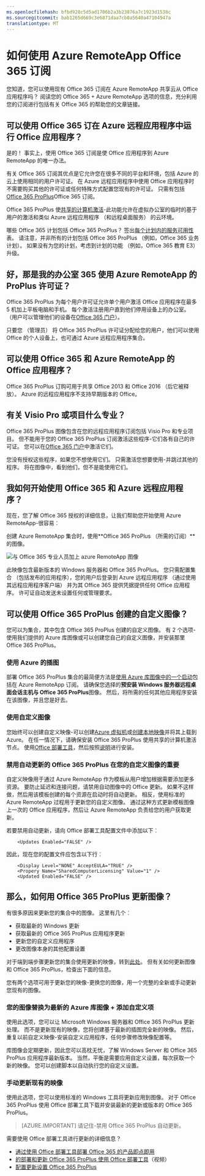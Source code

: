 ```yaml
---
ms.openlocfilehash: bfbd928c5d5ad1706b2a3b23876a7c1923d1538c
ms.sourcegitcommit: bab1265d669c3e6871daa7cb8a5640a47104947a
translationtype: MT
---
```


<properties 
    pageTitle="如何使用 Azure RemoteApp Office 365 订阅"
    description="了解如何使用 Office 365 订阅在 Azure 远程应用程序共享 Office 应用程序。"
    services="remoteapp"
    documentationCenter="" 
    authors="lizap" 
    manager="mbaldwin" />

<tags 
    ms.service="remoteapp" 
    ms.workload="compute" 
    ms.tgt_pltfrm="na" 
    ms.devlang="na" 
    ms.topic="article" 
    ms.date="09/02/2015" 
    ms.author="elizapo" />



# 如何使用 Azure RemoteApp Office 365 订阅

您知道，您可以使用现有 Office 365 订阅在 Azure RemoteApp 共享云从 Office 应用程序吗？ 阅读您的 Office 365 + Azure RemoteApp 选项的信息，充分利用您的订阅进行包括有关 Office 365 的帮助您的文章链接。

## 可以使用 Office 365 订在 Azure 远程应用程序中运行 Office 应用程序？

是的！ 事实上，使用 Office 365 订阅是使 Office 应用程序到 Azure RemoteApp 的唯一办法。

有关 Office 365 订阅其优点是它允许您在很多不同的平台和环境，包括 Azure 的云上使用相同的用户许可证。 在 Azure 远程应用程序中使用 Office 应用程序时不需要购买其他的许可证或任何特殊方式配置您现有的许可证。 只需有包括[Office 365 ProPlus](https://technet.microsoft.com/library/Gg702619.aspx)Office 365 订阅。

Office 365 ProPlus 使[共享的计算机激活](https://technet.microsoft.com/library/Dn782860.aspx)-此功能允许在虚拟办公室的临时的基于用户的激活和类似 Azure 远程应用程序 （和远程桌面服务） 的云环境。

哪些 Office 365 计划包括 Office 365 ProPlus？ 签出[每个计划内的服务可用性](https://technet.microsoft.com/library/office-365-plan-options.aspx)表。 请注意，并非所有的计划包括 Office 365 ProPlus （例如，Office 365 业务计划）。 如果没有为您的计划，考虑到计划的功能 （例如，Office 365 教育 E3） 升级。

## 好，那是我的办公室 365 使用 Azure RemoteApp 的 ProPlus 许可证？

Office 365 ProPlus 为每个用户许可证允许单个用户激活 Office 应用程序在最多 5 机加上平板电脑和手机。 每个激活注册用户直到他们停用设备上的办公室。 （用户可以管理他们的设备在[Office 365 门户](https://portal.office365.com/)）。

只要您 （管理员） 将 Office 365 ProPlus 许可证分配给您的用户，他们可以使用 Office 的个人设备上，也可通过 Azure 远程应用程序集合。

## 可以使用 Office 365 和 Azure RemoteApp 的 Office 应用程序？

Office 365 ProPlus 订购可用于共享 Office 2013 和 Office 2016 （后它被释放）。 Azure 的远程应用程序不支持早期版本的 Office。

## 有关 Visio Pro 或项目什么专业？

Office 365 ProPlus 图像包含在您的远程应用程序订阅包括 Visio Pro 和专业项目。 但不能用于您的 Office 365 ProPlus 订阅激活这些程序-它们各有自己的许可证。 您可以在[Office 365 门户](https://portal.office365.com/)中激活它们。 

您没有授权这些程序，如果您不想使用它们。 只需激活您想要使用-并跳过其他的程序。 将在图像中，看到他们，但不是能使用它们。 

## 我如何开始使用 Office 365 和 Azure 远程应用程序？

现在，您了解 Office 365 授权的详细信息，让我们帮助您开始使用 Azure RemoteApp-很容易︰

创建 Azure RemoteApp 集合时，使用**Office 365 ProPlus （所需的订阅）**的图像。

![与 Office 365 专业人员加上 azure RemoteApp 图像](./media/remoteapp-officesubscription/remoteapp-officeimage.png)


此映像包含最新版本的 Windows 服务器和 Office 365 ProPlus。 您只需配置集合 （包括发布的应用程序），您的用户后登录到 Azure 远程应用程序 （通过使用其远程应用程序客户端） 并为其 Office 365 提供凭据提供任何 Office 应用程序。 许可证自动发送未设置任何或管理要求。

## 可以使用 Office 365 ProPlus 创建的自定义图像？

您可以为集合，其中包含 Office 365 ProPlus 创建的自定义图像。 有 2 个选项-使用我们提供的 Azure 库图像或可以创建您自己的自定义图像，并安装那里 Office 365 ProPlus。

### 使用 Azure 的插图

部署 Office 365 ProPlus 集合的最简便方法是[使用 Azure 库图像中的一个启动](remoteapp-image-on-azurevm.md)包括在 Azure RemoteApp 订阅。 请确保您选择的**预安装 Windows 服务器远程桌面会话主机与 Office 365 ProPlus**图像。 然后，将所需的任何其他应用程序安装在该图像，并且您是好去。

### 使用自定义图像

您始终可以创建自定义映像-可以创建[Azure 虚拟机](remoteapp-image-on-azurevm.md)或[创建本地映像](remoteapp-create-custom-image.md)并将其上载到 Azure。 在任一情况下，请确保安装 Office 365 ProPlus 使用共享的计算机激活节点。 使用[Office 部署工具](http://blogs.technet.com/b/odsupport/archive/2014/07/11/using-the-office-deployment-tool.aspx)，然后按照[说明](https://technet.microsoft.com/library/Dn782858.aspx)进行安装。  

### 禁用自动更新的 Office 365 ProPlus 在您的自定义图像的重要

自定义映像用于通过 Azure RemoteApp 作为模板从用户增加根据需要添加更多资源。 要防止延迟和连接问题，请禁用自动图像中的 Office 更新。 如果不这样做，然后用该模板创建的每个资源在启动时将自动更新。 相反，使用标准的 Azure RemoteApp 过程用于更新您的自定义图像。 通过这种方式更新模板图像上一次的 Office 应用程序，然后让 Azure RemoteApp 负责给您的用户获取更新。

若要禁用自动更新，请向 Office 部署工具配置文件中添加以下︰

        <Updates Enabled="FALSE" />

因此，现在您的配置文件应包含以下行︰
    
        <Display Level="NONE" AcceptEULA="TRUE" />
        <Propery Name="SharedComputerLicensing" Value="1" />
        <Updated Enabled="FALSE" />

## 那么，如何用 Office 365 ProPlus 更新图像？

有很多原因来更新您的集合中的图像。 这里有几个︰

- 获取最新的 Windows 更新 
- 获取最新的 Office 365 ProPlus 应用程序更新
- 更新您的自定义应用程序
- 更改图像本身的其他配置设置

对于端到端步骤更新您的集合使用更新的映像，转到[此处](remoteapp-update.md)。 但有关如何更新图像和 Office 365 ProPlus，检查出下面的信息。

您有两个选项可用于更新您的映像-更换您的图像，用一个完整的全新或手动更新您现有的图像。

### 您的图像替换为最新的 Azure 库图像 + 添加自定义项
使用此选项，您可以让 Microsoft Windows 服务器和 Office 365 ProPlus 更新处理。 而不是更新现有的映像，您将创建基于最新的插图完全新的映像。 然后，重复以前自定义映像-安装自定义应用程序，任何步骤修改映像配置等。

库图像会定期更新，因此您可以高枕无忧，了解 Windows Server 和 Office 365 ProPlus 应用程序最新版本。 当然，平衡是需要应用自定义设置，每次获取一个新的映像。 您可以创建脚本以自动执行您的自定义设置。

### 手动更新现有的映像

使用此选项，您可以使用标准的 Windows 工具将更新应用到图像。 对于 Office 365 ProPlus 使用 Office 部署工具下载并安装最新的更新或版本的 Office 365 ProPlus。

> [AZURE.IMPORTANT] 请记住-禁用 Office 365 ProPlus 自动更新。

需要使用 Office 部署工具进行更新的详细信息？

- [通过使用 Office 部署工具部署 Office 365 的产品即点即用](https://technet.microsoft.com/library/JJ219423.aspx)
- [的部署和更新 Office 365 ProPlus 使用 Office 部署工具](https://channel9.msdn.com/Events/Ignite/2015/BRK3168)（视频）
- [配置更新设置 Office 365 ProPlus](https://technet.microsoft.com/library/dn761708.aspx)
